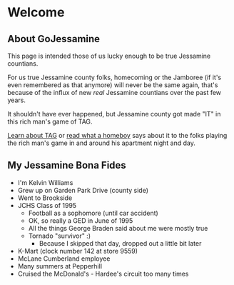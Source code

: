 # Welcome
## About GoJessamine
This page is intended those of us lucky enough to be true Jessamine countians.

For us true Jessamine county folks, homecoming or the Jamboree (if it's even remembered as that anymore) will never be the same again, that's because of the influx of new *real* Jessamine countians over the past few years.

It shouldn't have ever happened, but Jessamine county got made "IT" in this rich man's game of TAG.

[Learn about TAG](https://github.com/TAGIsNoGame/TAG) or [read what a homeboy](https://github.com/TAGIsNoGame/TAG/tree/master/PHB33) says about it to the folks playing the rich man's game in and around his apartment night and day.

## My Jessamine Bona Fides
* I'm Kelvin Williams
* Grew up on Garden Park Drive (county side)
* Went to Brookside
* JCHS Class of 1995
     - Football as a sophomore (until car accident)
     - OK, so really a GED in June of 1995
     - All the things George Braden said about me were mostly true
     - Tornado "survivor" :)
          - Because I skipped that day, dropped out a little bit later
* K-Mart (clock number 142 at store 9559)
* McLane Cumberland employee 
* Many summers at Pepperhill
* Cruised the McDonald's - Hardee's circuit too many times 
            

